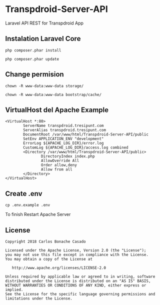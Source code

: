 # Transpdroid-Server-API
Laravel API REST for Transpdroid App

## Instalation Laravel Core

```
php composer.phar install
```

```
php composer.phar update
```

## Change permision

```
chown -R www-data:www-data storage/
```

```
chown -R www-data:www-data bootstrap/cache/
```

## VirtualHost del Apache Example

```
<VirtualHost *:80>
        ServerName transpdroid.tresipunt.com
        ServerAlias transpdroid.tresipunt.com
        DocumentRoot /var/www/html/Transpdroid-Server-API/public
        SetEnv APPLICATION_ENV "development"
        ErrorLog ${APACHE_LOG_DIR}/error.log
        CustomLog ${APACHE_LOG_DIR}/access.log combined
        <Directory /var/www/html/Transpdroid-Server-API/public>
                DirectoryIndex index.php
                AllowOverride All
                Order allow,deny
                Allow from all
        </Directory>
</VirtualHost>
```

## Create .env 

```
cp .env.example .env
```

To finish Restart Apache Server



License
-------

    Copyright 2018 Carlos Bonache Casado

    Licensed under the Apache License, Version 2.0 (the "License");
    you may not use this file except in compliance with the License.
    You may obtain a copy of the License at

       http://www.apache.org/licenses/LICENSE-2.0

    Unless required by applicable law or agreed to in writing, software
    distributed under the License is distributed on an "AS IS" BASIS,
    WITHOUT WARRANTIES OR CONDITIONS OF ANY KIND, either express or implied.
    See the License for the specific language governing permissions and
    limitations under the License.
